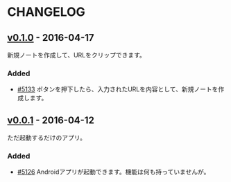 # CHANGELOG

## [v0.1.0](https://myredmine-u6kapps.rhcloud.com/versions/84) - 2016-04-17
新規ノートを作成して、URLをクリップできます。

### Added
- [#5133](https://myredmine-u6kapps.rhcloud.com/issues/5133) ボタンを押下したら、入力されたURLを内容として、新規ノートを作成します。

## [v0.0.1](https://myredmine-u6kapps.rhcloud.com/versions/83) - 2016-04-12
ただ起動するだけのアプリ。

### Added
- [#5126](https://myredmine-u6kapps.rhcloud.com/issues/5126) Androidアプリが起動できます。機能は何も持っていませんが。
